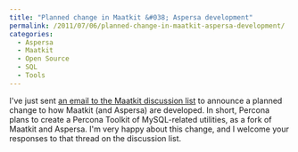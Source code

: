 ```yaml
---
title: "Planned change in Maatkit &#038; Aspersa development"
permalink: /2011/07/06/planned-change-in-maatkit-aspersa-development/
categories:
  - Aspersa
  - Maatkit
  - Open Source
  - SQL
  - Tools
---
```

I've just sent [an email to the Maatkit discussion list][1] to announce a planned change to how Maatkit (and Aspersa) are developed. In short, Percona plans to create a Percona Toolkit of MySQL-related utilities, as a fork of Maatkit and Aspersa. I'm very happy about this change, and I welcome your responses to that thread on the discussion list.

 [1]: https://groups.google.com/d/topic/maatkit-discuss/JWW6QEbDoj8/discussion
